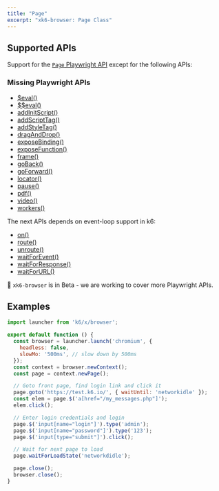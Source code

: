```yaml
---
title: "Page"
excerpt: "xk6-browser: Page Class"
---
```


<BrowserCompatibility/>

## Supported APIs

Support for the [`Page` Playwright API](https://playwright.dev/docs/api/class-page) except for the following APIs:

### Missing Playwright APIs

<Glossary>

- [$eval()](https://playwright.dev/docs/api/class-page#page-eval-on-selector)
- [$$eval()](https://playwright.dev/docs/api/class-page#page-eval-on-selector-all)
- [addInitScript()](https://playwright.dev/docs/api/class-page#page-add-init-script)
- [addScriptTag()](https://playwright.dev/docs/api/class-page#page-add-script-tag)
- [addStyleTag()](https://playwright.dev/docs/api/class-page#page-add-style-tag)
- [dragAndDrop()](https://playwright.dev/docs/api/class-page#page-drag-and-drop)
- [exposeBinding()](https://playwright.dev/docs/api/class-page#page-expose-binding)
- [exposeFunction()](https://playwright.dev/docs/api/class-page#page-expose-function)
- [frame()](https://playwright.dev/docs/api/class-page#page-frame)
- [goBack()](https://playwright.dev/docs/api/class-page#page-go-back)
- [goForward()](https://playwright.dev/docs/api/class-page#page-go-forward)
- [locator()](https://playwright.dev/docs/api/class-page#page-locator)
- [pause()](https://playwright.dev/docs/api/class-page#page-pause)
- [pdf()](https://playwright.dev/docs/api/class-page#page-pdf)
- [video()](https://playwright.dev/docs/api/class-page#page-video)
- [workers()](https://playwright.dev/docs/api/class-page#page-workers)
  
</Glossary>

The next APIs depends on event-loop support in k6:

<Glossary>

- [on()](https://playwright.dev/docs/api/class-page#page-on)
- [route()](https://playwright.dev/docs/api/class-page#page-route)
- [unroute()](https://playwright.dev/docs/api/class-page#page-unroute)
- [waitForEvent()](https://playwright.dev/docs/api/class-page#page-wait-for-event)
- [waitForResponse()](https://playwright.dev/docs/api/class-page#page-wait-for-response)
- [waitForURL()](https://playwright.dev/docs/api/class-page#page-wait-for-url)
  
</Glossary>



🚧 `xk6-browser` is in Beta - we are working to cover more Playwright APIs.


## Examples


```javascript
import launcher from 'k6/x/browser';

export default function () {
  const browser = launcher.launch('chromium', {
    headless: false,
    slowMo: '500ms', // slow down by 500ms
  });
  const context = browser.newContext();
  const page = context.newPage();

  // Goto front page, find login link and click it
  page.goto('https://test.k6.io/', { waitUntil: 'networkidle' });
  const elem = page.$('a[href="/my_messages.php"]');
  elem.click();

  // Enter login credentials and login
  page.$('input[name="login"]').type('admin');
  page.$('input[name="password"]').type('123');
  page.$('input[type="submit"]').click();

  // Wait for next page to load
  page.waitForLoadState('networkdidle');

  page.close();
  browser.close();
}
```

<BrowserClassList/>